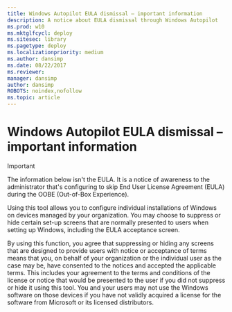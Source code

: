 ```yaml
---
title: Windows Autopilot EULA dismissal – important information
description: A notice about EULA dismissal through Windows Autopilot
ms.prod: w10
ms.mktglfcycl: deploy
ms.sitesec: library
ms.pagetype: deploy
ms.localizationpriority: medium
ms.author: dansimp
ms.date: 08/22/2017
ms.reviewer: 
manager: dansimp
author: dansimp
ROBOTS: noindex,nofollow
ms.topic: article
---
```

# Windows Autopilot EULA dismissal – important information

>[!IMPORTANT]
>The information below isn't the EULA. It is a notice of awareness to the administrator that's configuring to skip End User License Agreement (EULA) during the OOBE (Out-of-Box Experience).

Using this tool allows you to configure individual installations of Windows on devices managed by your organization. You may choose to suppress or hide certain set-up screens that are normally presented to users when setting up Windows, including the EULA acceptance screen.  

By using this function, you agree that suppressing or hiding any screens that are designed to provide users with notice or acceptance of terms means that you, on behalf of your organization or the individual user as the case may be, have consented to the notices and accepted the applicable terms.  This includes your agreement to the terms and conditions of the license or notice that would be presented to the user if you did not suppress or hide it using this tool. You and your users may not use the Windows software on those devices if you have not validly acquired a license for the software from Microsoft or its licensed distributors.

